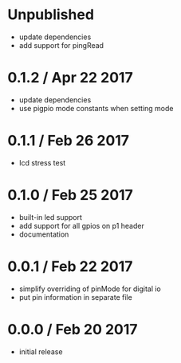 Unpublished
===========

  * update dependencies
  * add support for pingRead

0.1.2 / Apr 22 2017
===================

  * update dependencies
  * use pigpio mode constants when setting mode

0.1.1 / Feb 26 2017
===================

  * lcd stress test

0.1.0 / Feb 25 2017
===================

  * built-in led support
  * add support for all gpios on p1 header
  * documentation

0.0.1 / Feb 22 2017
===================

  * simplify overriding of pinMode for digital io
  * put pin information in separate file

0.0.0 / Feb 20 2017
===================

  * initial release

